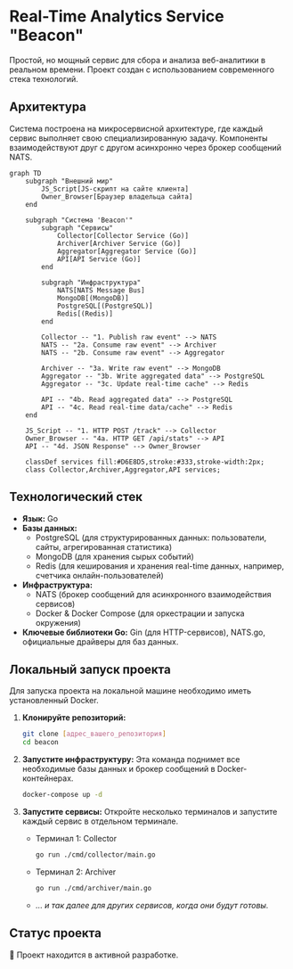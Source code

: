 # Real-Time Analytics Service "Beacon"

Простой, но мощный сервис для сбора и анализа веб-аналитики в реальном времени. Проект создан с использованием современного стека технологий.

## Архитектура

Система построена на микросервисной архитектуре, где каждый сервис выполняет свою специализированную задачу. Компоненты взаимодействуют друг с другом асинхронно через брокер сообщений NATS.

```mermaid
graph TD
    subgraph "Внешний мир"
        JS_Script[JS-скрипт на сайте клиента]
        Owner_Browser[Браузер владельца сайта]
    end

    subgraph "Система 'Beacon'"
        subgraph "Сервисы"
            Collector[Collector Service (Go)]
            Archiver[Archiver Service (Go)]
            Aggregator[Aggregator Service (Go)]
            API[API Service (Go)]
        end
        
        subgraph "Инфраструктура"
            NATS[NATS Message Bus]
            MongoDB[(MongoDB)]
            PostgreSQL[(PostgreSQL)]
            Redis[(Redis)]
        end

        Collector -- "1. Publish raw event" --> NATS
        NATS -- "2a. Consume raw event" --> Archiver
        NATS -- "2b. Consume raw event" --> Aggregator
        
        Archiver -- "3a. Write raw event" --> MongoDB
        Aggregator -- "3b. Write aggregated data" --> PostgreSQL
        Aggregator -- "3c. Update real-time cache" --> Redis
        
        API -- "4b. Read aggregated data" --> PostgreSQL
        API -- "4c. Read real-time data/cache" --> Redis
    end

    JS_Script -- "1. HTTP POST /track" --> Collector
    Owner_Browser -- "4a. HTTP GET /api/stats" --> API
    API -- "4d. JSON Response" --> Owner_Browser

    classDef services fill:#D6E8D5,stroke:#333,stroke-width:2px;
    class Collector,Archiver,Aggregator,API services;
```

## Технологический стек

*   **Язык:** Go
*   **Базы данных:**
    *   PostgreSQL (для структурированных данных: пользователи, сайты, агрегированная статистика)
    *   MongoDB (для хранения сырых событий)
    *   Redis (для кеширования и хранения real-time данных, например, счетчика онлайн-пользователей)
*   **Инфраструктура:**
    *   NATS (брокер сообщений для асинхронного взаимодействия сервисов)
    *   Docker & Docker Compose (для оркестрации и запуска окружения)
*   **Ключевые библиотеки Go:** Gin (для HTTP-сервисов), NATS.go, официальные драйверы для баз данных.

## Локальный запуск проекта

Для запуска проекта на локальной машине необходимо иметь установленный Docker.

1.  **Клонируйте репозиторий:**
    ```bash
    git clone [адрес_вашего_репозитория]
    cd beacon
    ```

2.  **Запустите инфраструктуру:**
    Эта команда поднимет все необходимые базы данных и брокер сообщений в Docker-контейнерах.
    ```bash
    docker-compose up -d
    ```

3.  **Запустите сервисы:**
    Откройте несколько терминалов и запустите каждый сервис в отдельном терминале.

    *   Терминал 1: Collector
        ```bash
        go run ./cmd/collector/main.go
        ```
    *   Терминал 2: Archiver
        ```bash
        go run ./cmd/archiver/main.go
        ```
    *   *... и так далее для других сервисов, когда они будут готовы.*

## Статус проекта

🚧 Проект находится в активной разработке.
